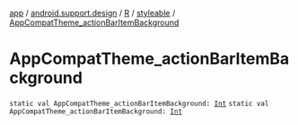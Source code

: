 [app](../../../index.md) / [android.support.design](../../index.md) / [R](../index.md) / [styleable](index.md) / [AppCompatTheme_actionBarItemBackground](.)

# AppCompatTheme_actionBarItemBackground

`static val AppCompatTheme_actionBarItemBackground: `[`Int`](https://kotlinlang.org/api/latest/jvm/stdlib/kotlin/-int/index.html)
`static val AppCompatTheme_actionBarItemBackground: `[`Int`](https://kotlinlang.org/api/latest/jvm/stdlib/kotlin/-int/index.html)